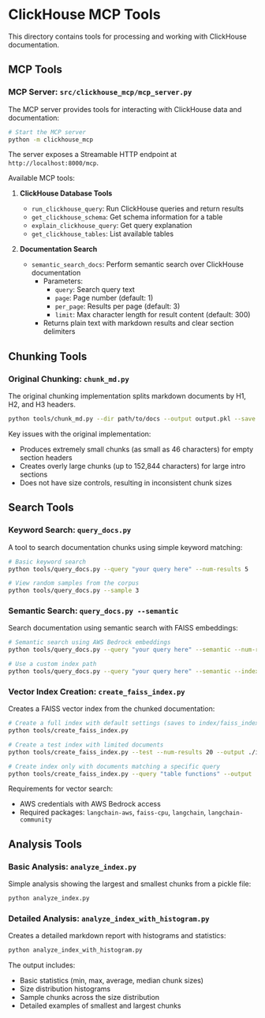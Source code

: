 # ClickHouse MCP Tools

This directory contains tools for processing and working with ClickHouse documentation.

## MCP Tools

### MCP Server: `src/clickhouse_mcp/mcp_server.py` 

The MCP server provides tools for interacting with ClickHouse data and documentation:

```bash
# Start the MCP server
python -m clickhouse_mcp
```

The server exposes a Streamable HTTP endpoint at `http://localhost:8000/mcp`.

Available MCP tools:

1. **ClickHouse Database Tools**
   - `run_clickhouse_query`: Run ClickHouse queries and return results
   - `get_clickhouse_schema`: Get schema information for a table
   - `explain_clickhouse_query`: Get query explanation
   - `get_clickhouse_tables`: List available tables

2. **Documentation Search**
   - `semantic_search_docs`: Perform semantic search over ClickHouse documentation
     - Parameters:
       - `query`: Search query text
       - `page`: Page number (default: 1)
       - `per_page`: Results per page (default: 3)
       - `limit`: Max character length for result content (default: 300)
     - Returns plain text with markdown results and clear section delimiters

## Chunking Tools

### Original Chunking: `chunk_md.py`

The original chunking implementation splits markdown documents by H1, H2, and H3 headers.

```bash
python tools/chunk_md.py --dir path/to/docs --output output.pkl --save --preview
```

Key issues with the original implementation:
- Produces extremely small chunks (as small as 46 characters) for empty section headers
- Creates overly large chunks (up to 152,844 characters) for large intro sections
- Does not have size controls, resulting in inconsistent chunk sizes

## Search Tools

### Keyword Search: `query_docs.py`

A tool to search documentation chunks using simple keyword matching:

```bash
# Basic keyword search
python tools/query_docs.py --query "your query here" --num-results 5

# View random samples from the corpus
python tools/query_docs.py --sample 3
```

### Semantic Search: `query_docs.py --semantic`

Search documentation using semantic search with FAISS embeddings:

```bash
# Semantic search using AWS Bedrock embeddings
python tools/query_docs.py --query "your query here" --semantic --num-results 5

# Use a custom index path
python tools/query_docs.py --query "your query here" --semantic --index-path /path/to/index
```

### Vector Index Creation: `create_faiss_index.py`

Creates a FAISS vector index from the chunked documentation:

```bash
# Create a full index with default settings (saves to index/faiss_index)
python tools/create_faiss_index.py

# Create a test index with limited documents
python tools/create_faiss_index.py --test --num-results 20 --output ./index/test_index

# Create index only with documents matching a specific query
python tools/create_faiss_index.py --query "table functions" --output ./index/table_functions_index
```

Requirements for vector search:
- AWS credentials with AWS Bedrock access
- Required packages: `langchain-aws`, `faiss-cpu`, `langchain`, `langchain-community`

## Analysis Tools

### Basic Analysis: `analyze_index.py`

Simple analysis showing the largest and smallest chunks from a pickle file:

```bash
python analyze_index.py
```

### Detailed Analysis: `analyze_index_with_histogram.py`

Creates a detailed markdown report with histograms and statistics:

```bash
python analyze_index_with_histogram.py
```

The output includes:
- Basic statistics (min, max, average, median chunk sizes)
- Size distribution histograms
- Sample chunks across the size distribution
- Detailed examples of smallest and largest chunks